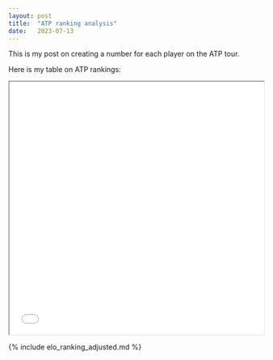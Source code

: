 ```yaml
---
layout: post
title:  "ATP ranking analysis"
date:   2023-07-13
---
```


This is my post on creating a number for each player on the ATP tour.

Here is my table on ATP rankings:

<iframe src="/_scripts/markdown/elo_ranking_adjusted.md" width="100%" height="500"></iframe>

{% include elo_ranking_adjusted.md %}
